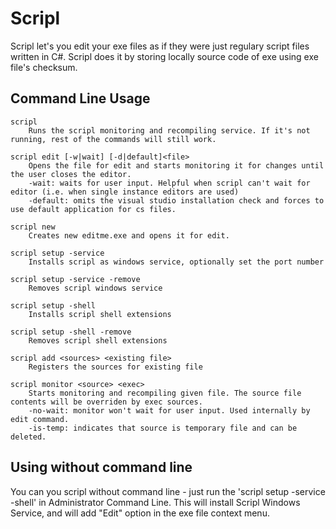 Scripl
======

Scripl let's you edit your exe files as if they were just regulary script files written in C#. 
Scripl does it by storing locally source code of exe using exe file's checksum.

## Command Line Usage
    scripl
        Runs the scripl monitoring and recompiling service. If it's not running, rest of the commands will still work.

    scripl edit [-w|wait] [-d|default]<file>
        Opens the file for edit and starts monitoring it for changes until the user closes the editor.
        -wait: waits for user input. Helpful when scripl can't wait for editor (i.e. when single instance editors are used)
        -default: omits the visual studio installation check and forces to use default application for cs files.

    scripl new 
        Creates new editme.exe and opens it for edit.

    scripl setup -service
        Installs scripl as windows service, optionally set the port number

    scripl setup -service -remove
        Removes scripl windows service

    scripl setup -shell
        Installs scripl shell extensions

    scripl setup -shell -remove
        Removes scripl shell extensions

    scripl add <sources> <existing file>
        Registers the sources for existing file

    scripl monitor <source> <exec>
        Starts monitoring and recompiling given file. The source file contents will be overriden by exec sources.
        -no-wait: monitor won't wait for user input. Used internally by edit command.
        -is-temp: indicates that source is temporary file and can be deleted.

## Using without command line
You can you scripl without command line - just run the 'scripl setup -service -shell' in Administrator Command Line. This will install Scripl Windows Service, and will add "Edit" option in the exe file context menu.



